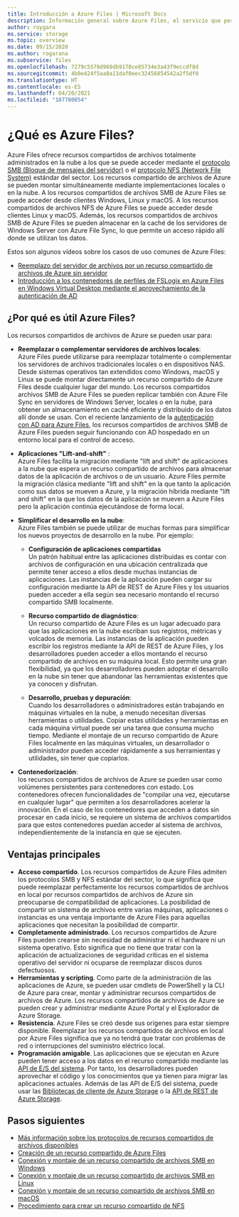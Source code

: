 ```yaml
---
title: Introducción a Azure Files | Microsoft Docs
description: Información general sobre Azure Files, el servicio que permite crear y utilizar recursos compartidos de archivos en red en la nube mediante el protocolo SMB estándar del sector.
author: roygara
ms.service: storage
ms.topic: overview
ms.date: 09/15/2020
ms.author: rogarana
ms.subservice: files
ms.openlocfilehash: 7279c5578d969db9178ce85734e3a43f9eccdf8d
ms.sourcegitcommit: 4b0e424f5aa8a11daf0eec32456854542a2f5df0
ms.translationtype: HT
ms.contentlocale: es-ES
ms.lasthandoff: 04/20/2021
ms.locfileid: "107780054"
---
```

# <a name="what-is-azure-files"></a>¿Qué es Azure Files?
Azure Files ofrece recursos compartidos de archivos totalmente administrados en la nube a los que se puede acceder mediante el [protocolo SMB (Bloque de mensajes del servidor)](/windows/win32/fileio/microsoft-smb-protocol-and-cifs-protocol-overview) o el [protocolo NFS (Network File System)](https://en.wikipedia.org/wiki/Network_File_System) estándar del sector. Los recursos compartido de archivos de Azure se pueden montar simultáneamente mediante implementaciones locales o en la nube. A los recursos compartidos de archivos SMB de Azure Files se puede acceder desde clientes Windows, Linux y macOS. A los recursos compartidos de archivos NFS de Azure Files se puede acceder desde clientes Linux y macOS. Además, los recursos compartidos de archivos SMB de Azure Files se pueden almacenar en la caché de los servidores de Windows Server con Azure File Sync, lo que permite un acceso rápido allí donde se utilizan los datos.

Estos son algunos vídeos sobre los casos de uso comunes de Azure Files:
* [Reemplazo del servidor de archivos por un recurso compartido de archivos de Azure sin servidor](https://sec.ch9.ms/ch9/3358/0addac01-3606-4e30-ad7b-f195f3ab3358/ITOpsTalkAzureFiles_high.mp4)
* [Introducción a los contenedores de perfiles de FSLogix en Azure Files en Windows Virtual Desktop mediante el aprovechamiento de la autenticación de AD](https://www.youtube.com/embed/9S5A1IJqfOQ)

## <a name="why-azure-files-is-useful"></a>¿Por qué es útil Azure Files?
Los recursos compartidos de archivos de Azure se pueden usar para:

* **Reemplazar o complementar servidores de archivos locales**:  
    Azure Files puede utilizarse para reemplazar totalmente o complementar los servidores de archivos tradicionales locales o en dispositivos NAS. Desde sistemas operativos tan extendidos como Windows, macOS y Linux se puede montar directamente un recurso compartido de Azure Files desde cualquier lugar del mundo. Los recursos compartidos archivos SMB de Azure Files se pueden replicar también con Azure File Sync en servidores de Windows Server, locales o en la nube, para obtener un almacenamiento en caché eficiente y distribuido de los datos allí donde se usan. Con el reciente lanzamiento de la [autenticación con AD para Azure Files](storage-files-active-directory-overview.md), los recursos compartidos de archivos SMB de Azure Files pueden seguir funcionando con AD hospedado en un entorno local para el control de acceso. 

* **Aplicaciones "Lift-and-shift"** :  
    Azure Files facilita la migración mediante "lift and shift" de aplicaciones a la nube que espera un recurso compartido de archivos para almacenar datos de la aplicación de archivos o de un usuario. Azure Files permite la migración clásica mediante "lift and shift" en la que tanto la aplicación como sus datos se mueven a Azure, y la migración híbrida mediante "lift and shift" en la que los datos de la aplicación se mueven a Azure Files pero la aplicación continúa ejecutándose de forma local. 

* **Simplificar el desarrollo en la nube**:  
    Azure Files también se puede utilizar de muchas formas para simplificar los nuevos proyectos de desarrollo en la nube. Por ejemplo:
    * **Configuración de aplicaciones compartidas**  
        Un patrón habitual entre las aplicaciones distribuidas es contar con archivos de configuración en una ubicación centralizada que permite tener acceso a ellos desde muchas instancias de aplicaciones. Las instancias de la aplicación pueden cargar su configuración mediante la API de REST de Azure Files y los usuarios pueden acceder a ella según sea necesario montando el recurso compartido SMB localmente.

    * **Recurso compartido de diagnóstico**:  
        Un recurso compartido de Azure Files es un lugar adecuado para que las aplicaciones en la nube escriban sus registros, métricas y volcados de memoria. Las instancias de la aplicación pueden escribir los registros mediante la API de REST de Azure Files, y los desarrolladores pueden acceder a ellos montando el recurso compartido de archivos en su máquina local. Esto permite una gran flexibilidad, ya que los desarrolladores pueden adoptar el desarrollo en la nube sin tener que abandonar las herramientas existentes que ya conocen y disfrutan.

    * **Desarrollo, pruebas y depuración**:  
        Cuando los desarrolladores o administradores están trabajando en máquinas virtuales en la nube, a menudo necesitan diversas herramientas o utilidades. Copiar estas utilidades y herramientas en cada máquina virtual puede ser una tarea que consuma mucho tiempo. Mediante el montaje de un recurso compartido de Azure Files localmente en las máquinas virtuales, un desarrollador o administrador pueden acceder rápidamente a sus herramientas y utilidades, sin tener que copiarlos.
* **Contenedorización**:  
    los recursos compartidos de archivos de Azure se pueden usar como volúmenes persistentes para contenedores con estado. Los contenedores ofrecen funcionalidades de "compilar una vez, ejecutarse en cualquier lugar" que permiten a los desarrolladores acelerar la innovación. En el caso de los contenedores que acceden a datos sin procesar en cada inicio, se requiere un sistema de archivos compartidos para que estos contenedores puedan acceder al sistema de archivos, independientemente de la instancia en que se ejecuten.

## <a name="key-benefits"></a>Ventajas principales
* **Acceso compartido**. Los recursos compartidos de Azure Files admiten los protocolos SMB y NFS estándar del sector, lo que significa que puede reemplazar perfectamente los recursos compartidos de archivos en local por recursos compartidos de archivos de Azure sin preocuparse de compatibilidad de aplicaciones. La posibilidad de compartir un sistema de archivos entre varias máquinas, aplicaciones o instancias es una ventaja importante de Azure Files para aquellas aplicaciones que necesitan la posibilidad de compartir. 
* **Completamente administrado**. Los recursos compartidos de Azure Files pueden crearse sin necesidad de administrar ni el hardware ni un sistema operativo. Esto significa que no tiene que tratar con la aplicación de actualizaciones de seguridad críticas en el sistema operativo del servidor ni ocuparse de reemplazar discos duros defectuosos.
* **Herramientas y scripting**. Como parte de la administración de las aplicaciones de Azure, se pueden usar cmdlets de PowerShell y la CLI de Azure para crear, montar y administrar recursos compartidos de archivos de Azure. Los recursos compartidos de archivos de Azure se pueden crear y administrar mediante Azure Portal y el Explorador de Azure Storage. 
* **Resistencia**. Azure Files se creó desde sus orígenes para estar siempre disponible. Reemplazar los recursos compartidos de archivos en local por Azure Files significa que ya no tendrá que tratar con problemas de red o interrupciones del suministro eléctrico local. 
* **Programación amigable**. Las aplicaciones que se ejecutan en Azure pueden tener acceso a los datos en el recurso compartido mediante las [API de E/S del sistema](/dotnet/api/system.io.file). Por tanto, los desarrolladores pueden aprovechar el código y los conocimientos que ya tienen para migrar las aplicaciones actuales. Además de las API de E/S del sistema, puede usar las [Bibliotecas de cliente de Azure Storage](/previous-versions/azure/dn261237(v=azure.100)) o la [API de REST de Azure Storage](/rest/api/storageservices/file-service-rest-api).

## <a name="next-steps"></a>Pasos siguientes
* [Más información sobre los protocolos de recursos compartidos de archivos disponibles](storage-files-compare-protocols.md)
* [Creación de un recurso compartido de Azure Files](storage-how-to-create-file-share.md)
* [Conexión y montaje de un recurso compartido de archivos SMB en Windows](storage-how-to-use-files-windows.md)
* [Conexión y montaje de un recurso compartido de archivos SMB en Linux](storage-how-to-use-files-linux.md)
* [Conexión y montaje de un recurso compartido de archivos SMB en macOS](storage-how-to-use-files-mac.md)
* [Procedimiento para crear un recurso compartido de NFS](storage-files-how-to-create-nfs-shares.md)
